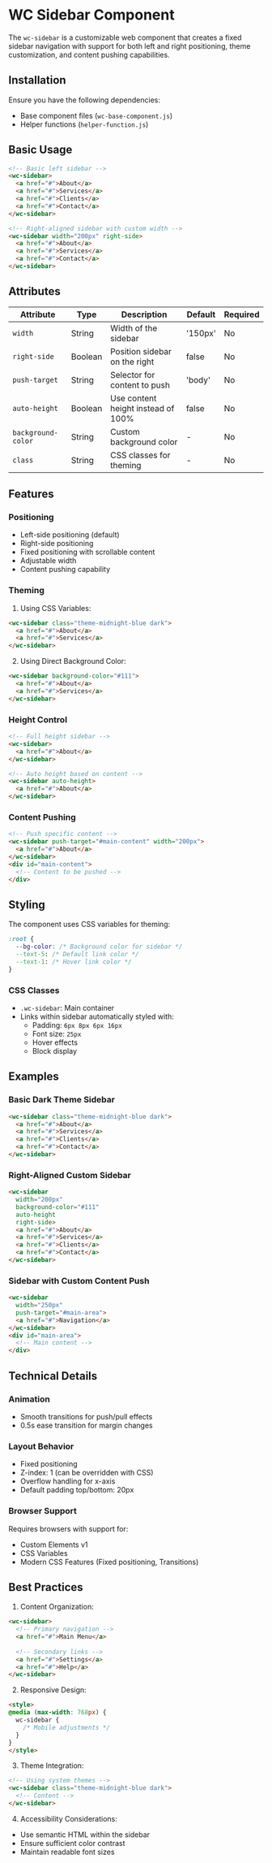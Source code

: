 # WC Sidebar Component

The `wc-sidebar` is a customizable web component that creates a fixed sidebar navigation with support for both left and right positioning, theme customization, and content pushing capabilities.

## Installation

Ensure you have the following dependencies:
- Base component files (`wc-base-component.js`)
- Helper functions (`helper-function.js`)

## Basic Usage

```html
<!-- Basic left sidebar -->
<wc-sidebar>
  <a href="#">About</a>
  <a href="#">Services</a>
  <a href="#">Clients</a>
  <a href="#">Contact</a>
</wc-sidebar>

<!-- Right-aligned sidebar with custom width -->
<wc-sidebar width="200px" right-side>
  <a href="#">About</a>
  <a href="#">Services</a>
  <a href="#">Contact</a>
</wc-sidebar>
```

## Attributes

| Attribute | Type | Description | Default | Required |
|-----------|------|-------------|---------|----------|
| `width` | String | Width of the sidebar | '150px' | No |
| `right-side` | Boolean | Position sidebar on the right | false | No |
| `push-target` | String | Selector for content to push | 'body' | No |
| `auto-height` | Boolean | Use content height instead of 100% | false | No |
| `background-color` | String | Custom background color | - | No |
| `class` | String | CSS classes for theming | - | No |

## Features

### Positioning
- Left-side positioning (default)
- Right-side positioning
- Fixed positioning with scrollable content
- Adjustable width
- Content pushing capability

### Theming
1. Using CSS Variables:
```html
<wc-sidebar class="theme-midnight-blue dark">
  <a href="#">About</a>
  <a href="#">Services</a>
</wc-sidebar>
```

2. Using Direct Background Color:
```html
<wc-sidebar background-color="#111">
  <a href="#">About</a>
  <a href="#">Services</a>
</wc-sidebar>
```

### Height Control
```html
<!-- Full height sidebar -->
<wc-sidebar>
  <a href="#">About</a>
</wc-sidebar>

<!-- Auto height based on content -->
<wc-sidebar auto-height>
  <a href="#">About</a>
</wc-sidebar>
```

### Content Pushing
```html
<!-- Push specific content -->
<wc-sidebar push-target="#main-content" width="200px">
  <a href="#">About</a>
</wc-sidebar>
<div id="main-content">
  <!-- Content to be pushed -->
</div>
```

## Styling

The component uses CSS variables for theming:

```css
:root {
  --bg-color: /* Background color for sidebar */
  --text-5: /* Default link color */
  --text-1: /* Hover link color */
}
```

### CSS Classes
- `.wc-sidebar`: Main container
- Links within sidebar automatically styled with:
  - Padding: `6px 8px 6px 16px`
  - Font size: `25px`
  - Hover effects
  - Block display

## Examples

### Basic Dark Theme Sidebar
```html
<wc-sidebar class="theme-midnight-blue dark">
  <a href="#">About</a>
  <a href="#">Services</a>
  <a href="#">Clients</a>
  <a href="#">Contact</a>
</wc-sidebar>
```

### Right-Aligned Custom Sidebar
```html
<wc-sidebar 
  width="200px" 
  background-color="#111" 
  auto-height 
  right-side>
  <a href="#">About</a>
  <a href="#">Services</a>
  <a href="#">Clients</a>
  <a href="#">Contact</a>
</wc-sidebar>
```

### Sidebar with Custom Content Push
```html
<wc-sidebar 
  width="250px"
  push-target="#main-area">
  <a href="#">Navigation</a>
</wc-sidebar>
<div id="main-area">
  <!-- Main content -->
</div>
```

## Technical Details

### Animation
- Smooth transitions for push/pull effects
- 0.5s ease transition for margin changes

### Layout Behavior
- Fixed positioning
- Z-index: 1 (can be overridden with CSS)
- Overflow handling for x-axis
- Default padding top/bottom: 20px

### Browser Support
Requires browsers with support for:
- Custom Elements v1
- CSS Variables
- Modern CSS Features (Fixed positioning, Transitions)

## Best Practices

1. Content Organization:
```html
<wc-sidebar>
  <!-- Primary navigation -->
  <a href="#">Main Menu</a>
  
  <!-- Secondary links -->
  <a href="#">Settings</a>
  <a href="#">Help</a>
</wc-sidebar>
```

2. Responsive Design:
```html
<style>
@media (max-width: 768px) {
  wc-sidebar {
    /* Mobile adjustments */
  }
}
</style>
```

3. Theme Integration:
```html
<!-- Using system themes -->
<wc-sidebar class="theme-midnight-blue dark">
  <!-- Content -->
</wc-sidebar>
```

4. Accessibility Considerations:
- Use semantic HTML within the sidebar
- Ensure sufficient color contrast
- Maintain readable font sizes
